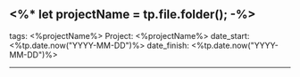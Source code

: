 <%*
let projectName = tp.file.folder();
-%>
---
tags: <%projectName%>
Project: <%projectName%>
date_start: <%tp.date.now("YYYY-MM-DD")%>
date_finish: <%tp.date.now("YYYY-MM-DD")%>

---
